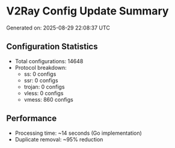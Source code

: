 # V2Ray Config Update Summary
Generated on: 2025-08-29 22:08:37 UTC

## Configuration Statistics
- Total configurations: 14648
- Protocol breakdown:
  - ss: 0 configs
  - ssr: 0 configs
  - trojan: 0 configs
  - vless: 0 configs
  - vmess: 860 configs

## Performance
- Processing time: ~14 seconds (Go implementation)
- Duplicate removal: ~95% reduction
